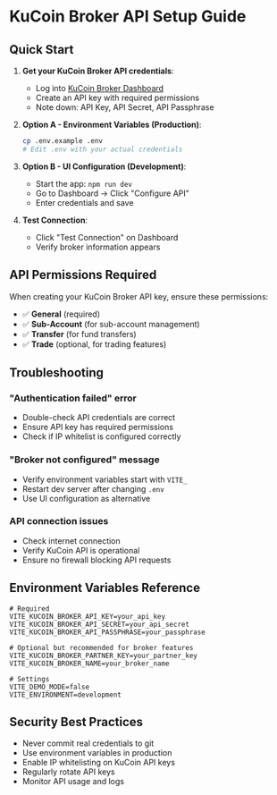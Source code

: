 # KuCoin Broker API Setup Guide

## Quick Start

1. **Get your KuCoin Broker API credentials**:
   - Log into [KuCoin Broker Dashboard](https://www.kucoin.com/broker)
   - Create an API key with required permissions
   - Note down: API Key, API Secret, API Passphrase

2. **Option A - Environment Variables (Production)**:
   ```bash
   cp .env.example .env
   # Edit .env with your actual credentials
   ```

3. **Option B - UI Configuration (Development)**:
   - Start the app: `npm run dev`
   - Go to Dashboard → Click "Configure API"
   - Enter credentials and save

4. **Test Connection**:
   - Click "Test Connection" on Dashboard
   - Verify broker information appears

## API Permissions Required

When creating your KuCoin Broker API key, ensure these permissions:

- ✅ **General** (required)
- ✅ **Sub-Account** (for sub-account management) 
- ✅ **Transfer** (for fund transfers)
- ✅ **Trade** (optional, for trading features)

## Troubleshooting

### "Authentication failed" error
- Double-check API credentials are correct
- Ensure API key has required permissions
- Check if IP whitelist is configured correctly

### "Broker not configured" message
- Verify environment variables start with `VITE_`
- Restart dev server after changing `.env`
- Use UI configuration as alternative

### API connection issues
- Check internet connection
- Verify KuCoin API is operational
- Ensure no firewall blocking API requests

## Environment Variables Reference

```env
# Required
VITE_KUCOIN_BROKER_API_KEY=your_api_key
VITE_KUCOIN_BROKER_API_SECRET=your_api_secret  
VITE_KUCOIN_BROKER_API_PASSPHRASE=your_passphrase

# Optional but recommended for broker features
VITE_KUCOIN_BROKER_PARTNER_KEY=your_partner_key
VITE_KUCOIN_BROKER_NAME=your_broker_name

# Settings
VITE_DEMO_MODE=false
VITE_ENVIRONMENT=development
```

## Security Best Practices

- Never commit real credentials to git
- Use environment variables in production
- Enable IP whitelisting on KuCoin API keys
- Regularly rotate API keys
- Monitor API usage and logs